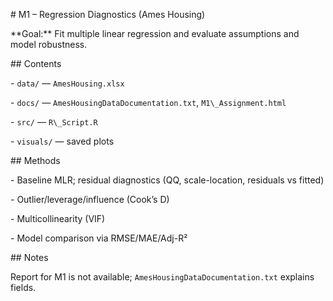 \# M1 – Regression Diagnostics (Ames Housing)



\*\*Goal:\*\* Fit multiple linear regression and evaluate assumptions and model robustness.



\## Contents

\- `data/` — `AmesHousing.xlsx`

\- `docs/` — `AmesHousingDataDocumentation.txt`, `M1\_Assignment.html`

\- `src/` — `R\_Script.R`

\- `visuals/` — saved plots



\## Methods

\- Baseline MLR; residual diagnostics (QQ, scale-location, residuals vs fitted)

\- Outlier/leverage/influence (Cook’s D)

\- Multicollinearity (VIF)

\- Model comparison via RMSE/MAE/Adj-R²



\## Notes

Report for M1 is not available; `AmesHousingDataDocumentation.txt` explains fields.



